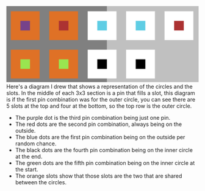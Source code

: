 ![Pins-Image](pins-image.png)
Here's a diagram I drew that shows a representation of the circles and the slots. In the middle of each 3x3 section is a pin that fills a slot, this diagram is if the first pin combination was for the outer circle, you can see there are 5 slots at the top and four at the bottom, so the top row is the outer circle.
 * The purple dot is the third pin combination being just one pin.
 * The red dots are the second pin combination, always being on the outside.
 * The blue dots are the first pin combination being on the outside per random chance.
 * The black dots are the fourth pin combination being on the inner circle at the end.
 * The green dots are the fifth pin combination being on the inner circle at the start.
 * The orange slots show that those slots are the two that are shared between the circles.
